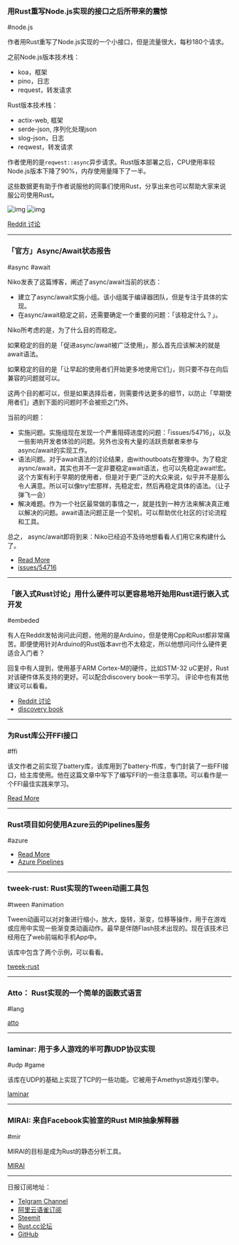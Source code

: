 ### 用Rust重写Node.js实现的接口之后所带来的震惊

#node.js

作者用Rust重写了Node.js实现的一个小接口，但是流量很大，每秒180个请求。

之前Node.js版本技术栈：

- koa，框架
- pino，日志
- request，转发请求

Rust版本技术栈：

- actix-web, 框架
- serde-json, 序列化处理json
- slog-json，日志
- reqwest，转发请求

作者使用的是`reqwest::async`异步请求。Rust版本部署之后，CPU使用率较Node.js版本下降了90%，内存使用量降下了一半。

这些数据更有助于作者说服他的同事们使用Rust，分享出来也可以帮助大家来说服公司使用Rust。

![img](https://wx1.sinaimg.cn/mw690/71684decly1g0ob3u5cd9j21wc0q2td4.jpg)
![img](https://wx3.sinaimg.cn/mw690/71684decly1g0ob3w7z5mj23ec0ncjxo.jpg)

[Reddit 讨论](https://www.reddit.com/r/rust/comments/aw94xp/i_ported_a_small_api_from_nodejs_to_rust_and_was/)

---

### 「官方」Async/Await状态报告

#async #await

Niko发表了这篇博客，阐述了async/await当前的状态：

- 建立了async/await实施小组。该小组属于编译器团队，但是专注于具体的实现。
- 在async/await稳定之前，还需要确定一个重要的问题：「该稳定什么？」。

Niko所考虑的是，为了什么目的而稳定。

如果稳定的目的是「促进async/await被广泛使用」，那么首先应该解决的就是await语法。

如果稳定的目的是「让早起的使用者们开始更多地使用它们」，则只要不存在向后兼容的问题就可以。

这两个目的都可以，但是如果选择后者，则需要传达更多的细节，以防止「早期使用者们」遇到下面的问题时不会被拒之门外。

当前的问题：

- 实施问题。实施组现在发现一个严重阻碍进度的问题：「issues/54716」，以及一些影响开发者体验的问题。另外也没有大量的活跃贡献者来参与async/await的实现工作。
- 语法问题。对于await语法的讨论结果，由withoutboats在整理中。为了稳定aysnc/await，其实也并不一定非要稳定await语法，也可以先稳定await!宏。这个方案有利于早期的使用者，但是对于更广泛的大众来说，似乎并不是那么令人满意。所以可以像try!宏那样，先稳定宏，然后再稳定具体的语法。（让子弹飞一会）
- 解决难题。作为一个社区最常做的事情之一，就是找到一种方法来解决真正难以解决的问题。await语法问题正是一个契机，可以帮助优化社区的讨论流程和工具。

总之， async/await即将到来：Niko已经迫不及待地想看看人们用它来构建什么了。


- [Read More](http://smallcultfollowing.com/babysteps/blog/2019/03/01/async-await-status-report/)
- [issues/54716](https://github.com/rust-lang/rust/issues/54716)

---

### 「嵌入式Rust讨论」用什么硬件可以更容易地开始用Rust进行嵌入式开发

#embeded

有人在Reddit发帖询问此问题，他用的是Arduino，但是使用Cpp和Rust都非常痛苦。即便使用针对Arduino的Rust版本avr也不太稳定，所以他想问问什么硬件更适合入门者？

回复中有人提到，使用基于ARM Cortex-M的硬件，比如STM-32 uC更好，Rust对该硬件体系支持的更好。可以配合discovery book一书学习。 评论中也有其他建议可以看看。

- [Reddit 讨论](https://www.reddit.com/r/rust/comments/aw8bwt/question_hardware_for_easy_start_in_embedded_rust/)
- [discovery book](https://rust-embedded.github.io/discovery/)

---

### 为Rust库公开FFI接口

#ffi

该文作者之前实现了battery库，该库用到了battery-ffi库，专门封装了一些FFI接口，给主库使用。他在这篇文章中写下了编写FFI的一些注意事项。可以看作是一个FFI最佳实践来学习。

[Read More](https://svartalf.info/posts/2019-03-01-exposing-ffi-from-the-rust-library/)

---

### Rust项目如何使用Azure云的Pipelines服务

#azure

- [Read More](https://nbsoftsolutions.com/blog/azure-pipelines-for-rust-projects)
- [Azure Pipelines ](https://azure.microsoft.com/en-us/services/devops/pipelines/)

---

### tweek-rust: Rust实现的Tween动画工具包

#tween #animation

Tween动画可以对对象进行缩小，放大，旋转，渐变，位移等操作，用于在游戏或应用中实现一些渐变类动画动作。最早是伴随Flash技术出现的。现在该技术已经用在了web前端和手机App中。

该库中包含了两个示例，可以看看。

[tweek-rust](https://github.com/wasm-network/tweek-rust)

---

### Atto： Rust实现的一个简单的函数式语言

#lang

[atto](https://github.com/zesterer/atto)

---

###  laminar: 用于多人游戏的半可靠UDP协议实现

#udp #game

该库在UDP的基础上实现了TCP的一些功能。它被用于Amethyst游戏引擎中。

[laminar](https://github.com/amethyst/laminar)

---

### MIRAI: 来自Facebook实验室的Rust MIR抽象解释器

#mir 

MIRAI的目标是成为Rust的静态分析工具。

[MIRAI](https://github.com/facebookexperimental/MIRAI)

---

日报订阅地址：

- [Telgram Channel](https://t.me/rust_daily_news )
- [阿里云语雀订阅](https://www.yuque.com/chaosbot/rustnews)
- [Steemit](https://steemit.com/@blackanger)
- [Rust.cc论坛](https://rust.cc)
- [GitHub](https://github.com/RustStudy/rust_daily_news)